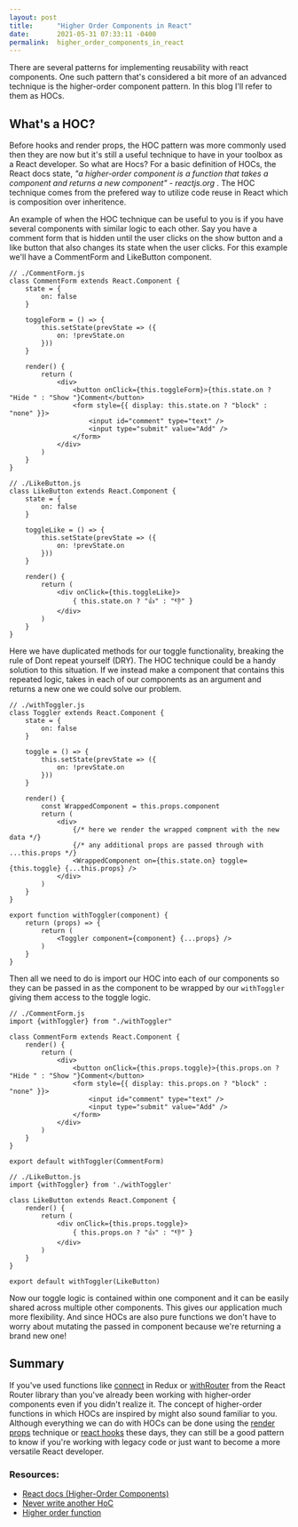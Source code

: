 ```yaml
---
layout: post
title:      "Higher Order Components in React"
date:       2021-05-31 07:33:11 -0400
permalink:  higher_order_components_in_react
---
```


There are several patterns for implementing reusability with react components. One such pattern that's considered a bit more of an advanced technique is the higher-order component pattern. In this blog I'll refer to them as HOCs. 


## What's a HOC?
Before hooks and render props, the HOC pattern was more commonly used then they are now but it's still a useful technique to have in your toolbox as a React developer. So what are Hocs? For a basic definition of HOCs, the React docs state, *"a higher-order component is a function that takes a component and returns a new component" - reactjs.org* . The HOC technique comes from the prefered way to utilize code reuse in React which is composition over inheritence.

An example of when the HOC technique can be useful to you is if you have several components with similar logic to each other. 
Say you have a comment form that is hidden until the user clicks on the show button and a like button that also changes its state when the user clicks. For this example we'll have a CommentForm and LikeButton component.

```
// ./CommentForm.js
class CommentForm extends React.Component {
    state = {
        on: false
    }
		
    toggleForm = () => {
        this.setState(prevState => ({
            on: !prevState.on
        }))
    }
		
    render() {
        return (
            <div>
                <button onClick={this.toggleForm}>{this.state.on ? "Hide " : "Show "}Comment</button>
                <form style={{ display: this.state.on ? "block" : "none" }}>
                    <input id="comment" type="text" />
                    <input type="submit" value="Add" />
                </form>
            </div>
        )
    }
}

// ./LikeButton.js
class LikeButton extends React.Component {
    state = {
        on: false
    }
		
    toggleLike = () => {
        this.setState(prevState => ({
            on: !prevState.on
        }))
    }
		
    render() {
        return (
            <div onClick={this.toggleLike}>
                { this.state.on ? "👍" : "👎" }
            </div>
        )
    }
}
```

Here we have duplicated methods for our toggle functionality, breaking the rule of Dont repeat yourself (DRY). The HOC technique could be a handy solution to this situation. If we instead make a component that contains this repeated logic,  takes in each of our components as an argument and returns a new one we could solve our problem.

```
// ./withToggler.js
class Toggler extends React.Component {
    state = {
        on: false
    }
		
    toggle = () => {
        this.setState(prevState => ({
            on: !prevState.on
        }))
    }
		
    render() {
        const WrappedComponent = this.props.component
        return (
            <div>
                {/* here we render the wrapped compnent with the new data */}
                {/* any additional props are passed through with ...this.props */}
                <WrappedComponent on={this.state.on} toggle={this.toggle} {...this.props} />
            </div>
        )
    }    
}

export function withToggler(component) {
    return (props) => {
        return (
            <Toggler component={component} {...props} />
        )
    }
}
```

Then all we need to do is import our HOC into each of our components so they can be passed in as the component to be wrapped by our `withToggler` giving them access to the toggle logic.

```
// ./CommentForm.js
import {withToggler} from "./withToggler"

class CommentForm extends React.Component {
    render() {
        return (
            <div>
                <button onClick={this.props.toggle}>{this.props.on ? "Hide " : "Show "}Comment</button>
                <form style={{ display: this.props.on ? "block" : "none" }}>
                    <input id="comment" type="text" />
                    <input type="submit" value="Add" />
                </form>
            </div>
        )
    }
}

export default withToggler(CommentForm)

// ./LikeButton.js
import {withToggler} from './withToggler'

class LikeButton extends React.Component {
    render() {
        return (
            <div onClick={this.props.toggle}>
                { this.props.on ? "👍" : "👎" }
            </div>
        )
    }
}

export default withToggler(LikeButton)
```

Now our toggle logic is contained within one component and it can be easily shared across multiple other components. This gives our application much more flexibility. And since HOCs are also pure functions we don't have to worry about mutating the passed in component because we're returning a brand new one!
## Summary 
If you've used functions like [connect](https://react-redux.js.org/api/connect) in Redux or [withRouter](https://reactrouter.com/web/api/withRouter) from the React Router library than you've already been working with higher-order components even if you didn't realize it. The concept of higher-order functions in which HOCs are inspired by might also sound familiar to you. Although everything we can do with HOCs can be done using the [render props](https://reactjs.org/docs/render-props.html) technique or [react hooks](https://reactjs.org/docs/hooks-intro.html) these days, they can still be a good pattern to know if you're working with legacy code or just want to become a more versatile React developer.


### Resources:
* [React docs (Higher-Order Components)](https://reactjs.org/docs/higher-order-components.html)
* [Never write another HoC](https://www.youtube.com/watch?v=BcVAq3YFiuc&t=2606s)
* [Higher order function](https://en.wikipedia.org/wiki/Higher-order_function)









